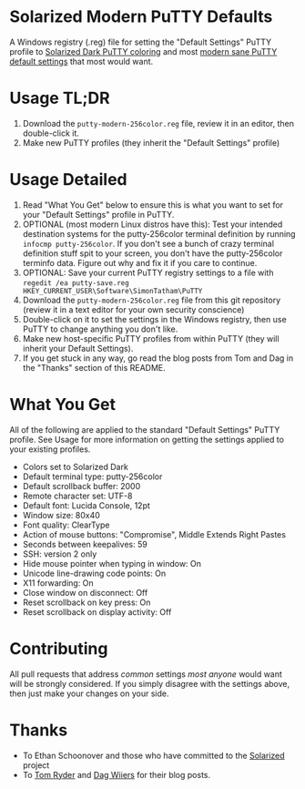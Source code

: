 Solarized Modern PuTTY Defaults
===============================

A Windows registry (.reg) file for setting the "Default Settings" PuTTY profile to [Solarized Dark PuTTY coloring](https://github.com/altercation/solarized) and most [modern sane PuTTY default settings](http://blog.sanctum.geek.nz/putty-configuration/) that most would want.

Usage TL;DR
===========
1. Download the `putty-modern-256color.reg` file, review it in an editor, then double-click it.
2. Make new PuTTY profiles (they inherit the "Default Settings" profile)

Usage Detailed
==============
1. Read "What You Get" below to ensure this is what you want to set for your "Default Settings" profile in PuTTY.
2. OPTIONAL (most modern Linux distros have this): Test your intended destination systems for the putty-256color terminal definition by running ```infocmp putty-256color```. If you don't see a bunch of crazy terminal definition stuff spit to your screen, you don't have the putty-256color terminfo data. Figure out why and fix it if you care to continue.
3. OPTIONAL: Save your current PuTTY registry settings to a file with `regedit /ea putty-save.reg  HKEY_CURRENT_USER\Software\SimonTatham\PuTTY`
4. Download the `putty-modern-256color.reg` file from this git repository (review it in a text editor for your own security conscience)
5. Double-click on it to set the settings in the Windows registry, then use PuTTY to change anything you don't like.
6. Make new host-specific PuTTY profiles from within PuTTY (they will inherit your Default Settings).
7. If you get stuck in any way, go read the blog posts from Tom and Dag in the "Thanks" section of this README.

What You Get
============
All of the following are applied to the standard "Default Settings" PuTTY profile. See Usage for more information on getting the settings applied to your existing profiles.

* Colors set to Solarized Dark
* Default terminal type: putty-256color
* Default scrollback buffer: 2000
* Remote character set: UTF-8
* Default font: Lucida Console, 12pt
* Window size: 80x40
* Font quality: ClearType
* Action of mouse buttons: "Compromise", Middle Extends Right Pastes
* Seconds between keepalives: 59
* SSH: version 2 only
* Hide mouse pointer when typing in window: On
* Unicode line-drawing code points: On
* X11 forwarding: On
* Close window on disconnect: Off
* Reset scrollback on key press: On
* Reset scrollback on display activity: Off

Contributing
============
All pull requests that address _common_ settings _most anyone_ would want will be strongly considered. If you simply disagree with the settings above, then just make your changes on your side.

Thanks
======
* To Ethan Schoonover and those who have committed to the [Solarized](http://ethanschoonover.com/solarized) project
* To [Tom Ryder](http://blog.sanctum.geek.nz/putty-configuration/) and [Dag Wiiers](http://dag.wieers.com/blog/content/improving-putty-settings-on-windows) for their blog posts.
